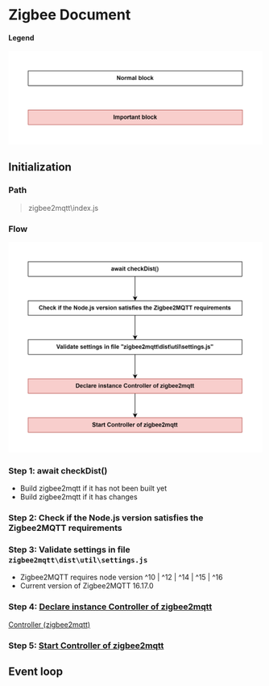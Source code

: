 # Zigbee Document

#### Legend
<img src="Images/legend.png" alt="legend" width="550"/>

## Initialization

### Path
> zigbee2mqtt\index.js

### Flow

<img src="Images/zigbee2mqtt_index.js.png" alt="zigbee2mqtt_index.js" width="550"/>

### Step 1: await checkDist()
- Build zigbee2mqtt if it has not been built yet
- Build zigbee2mqtt if it has changes

### Step 2: Check if the Node.js version satisfies the Zigbee2MQTT requirements

### Step 3: Validate settings in file `zigbee2mqtt\dist\util\settings.js`
- Zigbee2MQTT requires node version ^10 | ^12 | ^14 | ^15 | ^16
- Current version of Zigbee2MQTT 16.17.0


### Step 4: [Declare instance Controller of zigbee2mqtt](sub_flow/1_declare_instance_controller_of_zigbee2mqtt.md)

[Controller (zigbee2mqtt)](objects/controller_zigbee2mqtt.md)

### Step 5: [Start Controller of zigbee2mqtt](sub_flow/2_start_controller_of_zigbee2mqtt.md)

## Event loop
